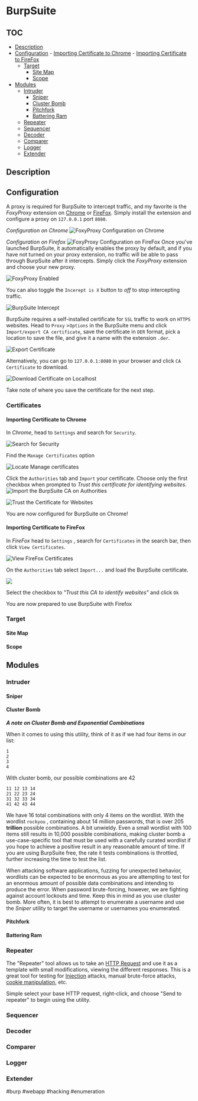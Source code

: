 # BurpSuite
## TOC
- [Description](#Description)
- [Configuration](#Configuration)
		- [Importing Certificate to Chrome](#Importing%20Certificate%20to%20Chrome)
		- [Importing Certificate to FireFox](#Importing%20Certificate%20to%20FireFox)
	- [Target](#Target)
		- [Site Map](#Site%20Map)
		- [Scope](#Scope)
- [Modules](#Modules)
	- [Intruder](#Intruder)
		- [Sniper](#Sniper)
		- [Cluster Bomb](#Cluster%20Bomb)
		- [Pitchfork](#Pitchfork)
		- [Battering Ram](#Battering%20Ram)
	- [Repeater](#Repeater)
	- [Sequencer](#Sequencer)
	- [Decoder](#Decoder)
	- [Comparer](#Comparer)
	- [Logger](#Logger)
	- [Extender](#Extender)
## Description

## Configuration
A proxy is required for BurpSuite to intercept traffic, and my favorite is the *FoxyProxy* extension on [Chrome](https://chrome.google.com/webstore/detail/foxyproxy-standard/gcknhkkoolaabfmlnjonogaaifnjlfnp?hl=en) or [FireFox](https://addons.mozilla.org/en-US/firefox/addon/foxyproxy-standard/). Simply install the extension and configure a proxy on `127.0.0.1` port `8080`. 

_Configuration on Chrome_
![FoxyProxy Configuration on Chrome](../../_tools_photos/BurpSuite-FoxyProxy-Chrome.png)

_Configuration on Firefox_ 
![FoxyProxy Configuration on FireFox](../../_tools_photos/BurpSuite-FoxyProxy-Firefox.png)
Once you've launched BurpSuite, it automatically enables the proxy by default, and if you have not turned on your proxy extension, no traffic will be able to pass through BurpSuite after it intercepts. Simply click the *FoxyProxy* extension and choose your new proxy. 

![FoxyProxy Enabled](../../_tools_photos/BurpSuite-Foxy-Proxy-Enabled.png)

You can also toggle the `Incerept is X` button to *off* to stop intercepting traffic. 

![BurpSuite Intercept](../../_tools_photos/BurpSuite-Intercept-On_Off.png)

BurpSuite requires a self-installed certificate for `SSL` traffic to work on `HTTPS` websites. Head to `Proxy` >`Options` in the BurpSuite menu and click `Import/export CA certificate`, save the certificate in `DER` format, pick a location to save the file, and give it a name with the extension `.der`. 

![Export Certificate](../../_tools_photos/BurpSuite-Export-Certificate.png)

Alternatively, you can go to `127.0.0.1:8080` in your browser and click `CA Certificate` to download. 

![Download Certificate on Localhost](../../_tools_photos/BurpSuite-Certificate-On-Localhost.png)

Take note of where you save the certificate for the next step. 

### Certificates
#### Importing Certificate to Chrome
In *Chrome*, head to `Settings` and search for `Security`. 

![Search for Security](../../_tools_photos/BurpSuite-Chrome-Cert-Import-1.png)

Find the `Manage Certificates` option

![Locate Manage certificates](../../_tools_photos/BurpSuite-Chrome-Cert-Import-2.png)

Click the `Authorities` tab and `Import` your certificate. Choose only the first checkbox when prompted to *Trust this certificate for identifying websites*.
![Import the BurpSuite CA on Authorities](../../_tools_photos/BurpSuite-Chrome-Cert-Import-3.png)

![Trust the Certificate for Websites](../../_tools_photos/BurpSuite-Chrome-Cert-Import-4.png)

You are now configured for BurpSuite on Chrome!

#### Importing Certificate to FireFox

In *FireFox* head to `Settings` , search for `Certificates` in the search bar, then click `View Certificates`. 

![View FireFox Certificates](../../_tools_photos/BurpSuite-FireFox-Cert-Import-1.png)

On the `Authorities` tab select `Import...` and load the BurpSuite certificate. 

![](../../_tools_photos/BurpSuite-FireFox-Cert-Import-2.png)

Select the checkbox to *"Trust this CA to identify websites"* and click `Ok`

You are now prepared to use BurpSuite with Firefox


### Target
#### Site Map
#### Scope
## Modules
### Intruder
#### Sniper 
#### Cluster Bomb
***A note on Cluster Bomb and Exponential Combinations***   </br>

When it comes to using this utility, think of it as if we had four items in our list:

```
1
2
3
4
```

With cluster bomb, our possible combinations are 42

```
11 12 13 14 
21 22 23 24
31 32 33 34
41 42 43 44
```

We have 16 total combinations with only 4 items on the wordlist. With the wordlist `rockyou` , containing about 14 million passwords, that is over 205 **trillion** possible combinations. A bit unwieldy. Even a small wordlist with 100 items still results in 10,000 possible combinations, making cluster bomb a use-case-specific tool that must be used with a carefully curated wordlist if you hope to achieve a positive result in any reasonable amount of time. If you are using BurpSuite free, the rate it tests combinations is throttled, further increasing the time to test the list.

When attacking software applications, fuzzing for unexpected behavior, wordlists can be expected to be enormous as you are attempting to test for an enormous amount of possible data combinations and intending to produce the error. When password brute-forcing, however, we are fighting against account lockouts and time. Keep this in mind as you use cluster bomb. More often, it is best to attempt to enumerate a username and use the _Sniper_ utility to target the username or usernames you enumerated.

#### Pitchfork
#### Battering Ram
### Repeater
The "Repeater" tool allows us to take an [HTTP Request](../../../knowledge-base/concepts/Web%20Technologies/http_request.md) and use it as a template with small modifications, viewing the different responses. This is a great tool for testing for [Injection](../../../knowledge-base/vulnerabilities/Injection.md) attacks, manual brute-force attacks, [cookie manipulation](../../../knowledge-base/vulnerabilities/Cookie%20Manipulation.md), etc. 

Simple select your base HTTP request, right-click, and choose "Send to repeater" to begin using the utility. 
### Sequencer
### Decoder
### Comparer
### Logger
### Extender

#burp #webapp #hacking #enumeration 